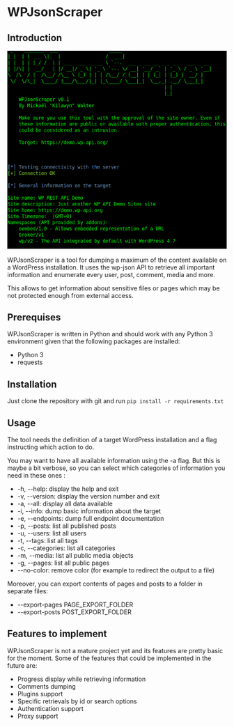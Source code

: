 # WPJsonScraper

## Introduction

![WPJsonScraper capture](doc/WPJsonScraperCapture.png)

WPJsonScraper is a tool for dumping a maximum of the content available on a
WordPress installation. It uses the wp-json API to retrieve all important
information and enumerate every user, post, comment, media and more.

This allows to get information about sensitive files or pages which may be not
protected enough from external access.

## Prerequises

WPJsonScraper is written in Python and should work with any Python 3
environment given that the following packages are installed:

* Python 3
* requests

## Installation

Just clone the repository with git and run `pip install -r requirements.txt`

## Usage

The tool needs the definition of a target WordPress installation and a flag
instructing which action to do.

You may want to have all available information using the -a flag. But this is
maybe a bit verbose, so you can select which categories of information you need
in these ones :

* -h, --help: display the help and exit
* -v, --version: display the version number and exit
* -a, --all: display all data available
* -i, --info: dump basic information about the target
* -e, --endpoints: dump full endpoint documentation
* -p, --posts: list all published posts
* -u, --users: list all users
* -t, --tags: list all tags
* -c, --categories: list all categories
* -m, --media: list all public media objects
* -g, --pages: list all public pages
* --no-color: remove color (for example to redirect the output to a file)

Moreover, you can export contents of pages and posts to a folder in separate
files:

* --export-pages PAGE_EXPORT_FOLDER
* --export-posts POST_EXPORT_FOLDER

## Features to implement

WPJsonScraper is not a mature project yet and its features are pretty basic for
the moment. Some of the features that could be implemented in the future are:

* Progress display while retrieving information
* Comments dumping
* Plugins support
* Specific retrievals by id or search options
* Authentication support
* Proxy support
